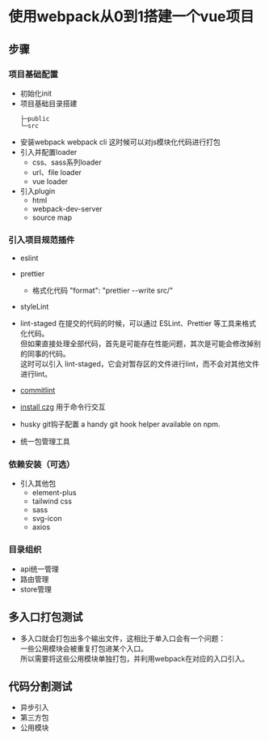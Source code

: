 # 使用webpack从0到1搭建一个vue项目
## 步骤
### 项目基础配置
- 初始化init
- 项目基础目录搭建
  ```
  ├─public
  └─src
  ```
- 安装webpack webpack cli
  这时候可以对js模块化代码进行打包
- 引入并配置loader
  - css、sass系列loader
  - url、file loader
  - vue loader
- 引入plugin
  - html
  - webpack-dev-server
  - source map

### 引入项目规范插件
  - eslint
  - prettier
    - 格式化代码 "format": "prettier --write src/"
  - styleLint
  - lint-staged
    在提交的代码的时候，可以通过 ESLint、Prettier 等工具来格式化代码。  
    但如果直接处理全部代码，首先是可能存在性能问题，其次是可能会修改掉别的同事的代码。  
    这时可以引入 lint-staged，它会对暂存区的文件进行lint，而不会对其他文件进行lint。
  - [commitlint](https://commitlint.js.org/#/guides-local-setup)
    
  - [install czg](https://cz-git.qbb.sh/zh/guide/introduction)
    用于命令行交互
  - husky git钩子配置
    a handy git hook helper available on npm.
  - 统一包管理工具

### 依赖安装（可选）
- 引入其他包
  - element-plus
  - tailwind css
  - sass
  - svg-icon
  - axios

### 目录组织
- api统一管理
- 路由管理
- store管理





## 多入口打包测试
- 多入口就会打包出多个输出文件，这相比于单入口会有一个问题：  
一些公用模块会被重复打包进某个入口。  
所以需要将这些公用模块单独打包，并利用webpack在对应的入口引入。

## 代码分割测试
- 异步引入
- 第三方包
- 公用模块